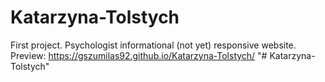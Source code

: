 # Katarzyna-Tolstych
First project.
Psychologist informational (not yet) responsive website.
Preview: https://gszumilas92.github.io/Katarzyna-Tolstych/
"# Katarzyna-Tolstych" 
